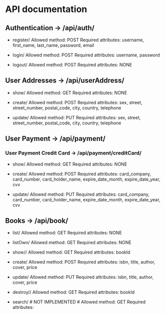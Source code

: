 # API documentation

## Authentication -> /api/auth/

* register/
Allowed method: POST
Required attributes: username, first_name, last_name, password, email

* login/
Allowed method: POST
Required attributes: username, password

* logout/
Allowed method: POST
Required attributes: NONE


## User Addresses -> /api/userAddress/

* show/
Allowed method: GET
Required attributes: NONE

* create/
Allowed method: POST
Required attributes: sex, street, street_number, postal_code, city, country, telephone

* update/
Allowed method: PUT
Required attributes: sex, street, street_number, postal_code, city, country, telephone


## User Payment -> /api/payment/

### User Payment Credit Card -> /api/payment/creditCard/

* show/
Allowed method: GET
Required attributes: NONE

* create/
Allowed method: POST
Required attributes: card_company, card_number, card_holder_name, expire_date_month, expire_date_year, cvv

* update/
Allowed method: PUT
Required attributes: card_company, card_number, card_holder_name, expire_date_month, expire_date_year, cvv


## Books -> /api/book/

* list/
Allowed method: GET
Required attributes: NONE

* listOwn/
Allowed method: GET
Required attributes: NONE

* show/<bookId>/
Allowed method: GET
Required attributes: bookId

* create/
Allowed method: POST
Required attributes: isbn, title, author, cover, price

* update/
Allowed method: PUT
Required attributes: isbn, title, author, cover, price

* destroy/<bookId>/
Allowed method: GET
Required attributes: bookId

* search/               # NOT IMPLEMENTED #
Allowed method: GET
Required attributes: